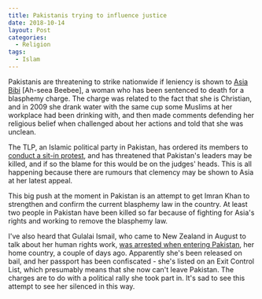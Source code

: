 ```yaml
---
title: Pakistanis trying to influence justice
date: 2018-10-14
layout: Post
categories:
  - Religion
tags:
  - Islam
---
```


Pakistanis are threatening to strike nationwide if leniency is shown to [Asia Bibi]((https://en.wikipedia.org/wiki/Asia_Bibi_blasphemy_case)) [Ah-seea Beebee], a woman who has been sentenced to death for a blasphemy charge. The charge was related to the fact that she is Christian, and in 2009 she drank water with the same cup some Muslims at her workplace had been drinking with, and then made comments defending her religious belief when challenged about her actions and told that she was unclean.

<!-- more -->

The TLP, an Islamic political party in Pakistan, has ordered its members to [conduct a sit-in protest](https://www.dawn.com/news/1438699), and has threatened that Pakistan's leaders may be killed, and if so the blame for this would be on the judges' heads. This is all happening because there are rumours that clemency may be shown to Asia at her latest appeal.

This big push at the moment in Pakistan is an attempt to get Imran Khan to strengthen and confirm the current blasphemy law in the country. At least two people in Pakistan have been killed so far because of fighting for Asia's rights and working to remove the blasphemy law.

I've also heard that Gulalai Ismail, who came to New Zealand in August to talk about her human rights work, [was arrested when entering Pakistan]((https://www.dawn.com/news/1438540)), her home country, a couple of days ago. Apparently she's been released on bail, and her passport has been confiscated - she's listed on an Exit Control List, which presumably means that she now can't leave Pakistan. The charges are to do with a political rally she took part in. It's sad to see this attempt to see her silenced in this way.
